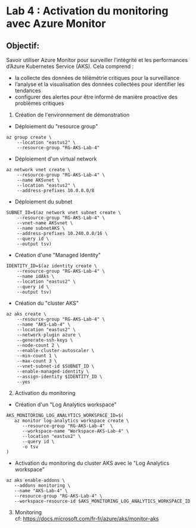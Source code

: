 # Lab 4 : Activation du monitoring avec Azure Monitor
## Objectif:
Savoir utiliser Azure Monitor pour surveiller l’intégrité et les performances d’Azure Kubernetes Service (AKS). Cela comprend :<br>
- la collecte des données de télémétrie critiques pour la surveillance <br>
- l’analyse et la visualisation des données collectées pour identifier les tendances <br>
- configurer des alertes pour être informé de manière proactive des problèmes critiques <br>

1. Création de l'environnement de démonstration <br>
- Déploiement du "resource group"<br>
```
az group create \
    --location "eastus2" \
    --resource-group "RG-AKS-Lab-4"

```
- Déploiement d'un virtual network
```
az network vnet create \
    --resource-group "RG-AKS-Lab-4" \
    --name AKSvnet \
    --location "eastus2" \
    --address-prefixes 10.0.0.0/8
```
- Déploiement du subnet
```
SUBNET_ID=$(az network vnet subnet create \
    --resource-group "RG-AKS-Lab-4" \
    --vnet-name AKSvnet \
    --name subnetAKS \
    --address-prefixes 10.240.0.0/16 \
    --query id \
    --output tsv)
```
- Création d'une "Managed Identity" <br>
```
IDENTITY_ID=$(az identity create \
    --resource-group "RG-AKS-Lab-4" \
    --name idAks \
    --location "eastus2" \
    --query id \
    --output tsv)
```
- Création du "cluster AKS" <br>
```
az aks create \
    --resource-group "RG-AKS-Lab-4" \
    --name "AKS-Lab-4" \
    --location "eastus2" \
    --network-plugin azure \
    --generate-ssh-keys \
    --node-count 2 \
    --enable-cluster-autoscaler \
    --min-count 1 \
    --max-count 3 \
    --vnet-subnet-id $SUBNET_ID \
    --enable-managed-identity \
    --assign-identity $IDENTITY_ID \
    --yes

```
2. Activation du monitoring
- Création d'un "Log Analytics workspace" <br>
```
AKS_MONITORING_LOG_ANALYTICS_WORKSPACE_ID=$(
   az monitor log-analytics workspace create \
      --resource-group "RG-AKS-Lab-4"  \
      --workspace-name "Workspace-AKS-Lab-4" \
      --location "eastus2" \
      --query id \
      -o tsv
)
```
- Activation du monitoring du cluster AKS avec le "Log Analytics workspace"
```
az aks enable-addons \
   --addons monitoring \
   --name "AKS-Lab-4" \
   --resource-group "RG-AKS-Lab-4" \
   --workspace-resource-id $AKS_MONITORING_LOG_ANALYTICS_WORKSPACE_ID
```
3. Monitoring<br>
cf: https://docs.microsoft.com/fr-fr/azure/aks/monitor-aks
